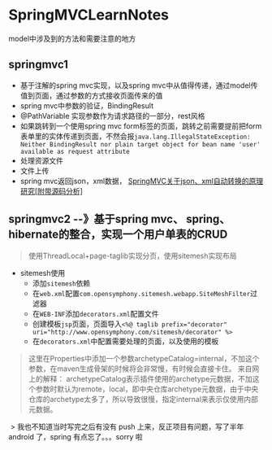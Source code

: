# SpringMVCLearnNotes

model中涉及到的方法和需要注意的地方

## springmvc1

* 基于注解的spring mvc实现，以及spring mvc中从值得传递，通过model传值到页面，通过参数的方式接收页面传来的值
* spring mvc中参数的验证，BindingResult
* @PathVariable 实现参数作为请求路径的一部分，rest风格
* 如果跳转到一个使用spring mvc form标签的页面，跳转之前需要提前把form表单里的实体传递到页面，不然会报`java.lang.IllegalStateException: Neither BindingResult nor plain target object for bean name 'user' available as request attribute`
* 处理资源文件
* 文件上传
* spring mvc返回json，xml数据， [SpringMVC关于json、xml自动转换的原理研究[附带源码分析]](http://www.cnblogs.com/fangjian0423/p/springMVC-xml-json-convert.html)

## springmvc2 --》基于spring mvc、 spring、 hibernate的整合，实现一个用户单表的CRUD

> 使用ThreadLocal+page-taglib实现分页，使用sitemesh实现布局

* sitemesh使用
    - 添加`sitemesh`依赖
    - 在`web.xml`配置`com.opensymphony.sitemesh.webapp.SiteMeshFilter`过滤器
    - 在`WEB-INF`添加`decorators.xml`配置文件
    - 创建模板`jsp`页面，页面导入`<%@ taglib prefix="decorator" uri="http://www.opensymphony.com/sitemesh/decorator" %>`
    - 在`decorators.xml`中配置需要处理的页面，以及使用的模板





> 这里在Properties中添加一个参数archetypeCatalog=internal，不加这个参数，在maven生成骨架的时候将会非常慢，有时候会直接卡住。
  来自网上的解释：
  archetypeCatalog表示插件使用的archetype元数据，不加这个参数时默认为remote，local，即中央仓库archetype元数据，由于中央仓库的archetype太多了，所以导致很慢，指定internal来表示仅使用内部元数据。
  
  > 我也不知道当时写完之后有没有 push 上来，反正项目有问题，写了半年 android 了，spring 有点忘了。。。sorry 啦
